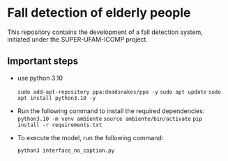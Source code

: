 # Fall detection of elderly people

This repository contains the development of a fall detection system, initiated under the SUPER-UFAM-ICOMP project.

## Important steps
- use python 3.10 

  `sudo add-apt-repository ppa:deadsnakes/ppa -y`
  `sudo apt update`
  `sudo apt install python3.10 -y`

- Run the following command to install the required dependencies:
  `python3.10 -m venv ambiente`
  `source ambiente/bin/activate` 
  `pip install -r requirements.txt`
- To execute the model, run the following command:

  `python3 interface_no_caption.py`





